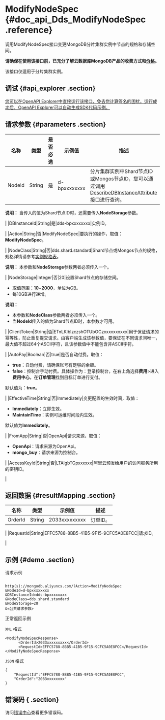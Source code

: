 # ModifyNodeSpec {#doc_api_Dds_ModifyNodeSpec .reference}

调用ModifyNodeSpec接口变更MongoDB分片集群实例中节点的规格和存储空间。

 **请确保在使用该接口前，已充分了解云数据库MongoDB产品的收费方式和[价格](https://www.aliyun.com/price/product#/mongodb/detail)。** 

该接口仅适用于分片集群实例。

## 调试 {#api_explorer .section}

[您可以在OpenAPI Explorer中直接运行该接口，免去您计算签名的困扰。运行成功后，OpenAPI Explorer可以自动生成SDK代码示例。](https://api.aliyun.com/#product=Dds&api=ModifyNodeSpec&type=RPC&version=2015-12-01)

## 请求参数 {#parameters .section}

|名称|类型|是否必选|示例值|描述|
|--|--|----|---|--|
|NodeId|String|是|d-bpxxxxxxxx|分片集群实例中Shard节点ID或Mongos节点ID，您可以通过调用[DescribeDBInstanceAttribute](~~61923~~)接口进行查询。

 **说明：** 当传入的值为Shard节点ID时，还需要传入**NodeStorage**参数。

 |
|DBInstanceId|String|是|dds-bpxxxxxxxx|实例ID。

 |
|Action|String|否|ModifyNodeSpec|要执行的操作，取值：**ModifyNodeSpec**。

 |
|NodeClass|String|否|dds.shard.standard|Shard节点或Mongos节点的规格，规格详情请参考[实例规格表](~~57141~~)。

 **说明：** 本参数和**NodeStorage**参数两者必须传入一个。

 |
|NodeStorage|Integer|否|20|设置Shard节点的存储空间。

 -   取值范围：**10**~**2000**，单位为GB。
-   每10GB进行递增。

 **说明：** 

-   本参数和**NodeClass**参数两者必须传入一个。
-   当**NodeId**传入的值为Shard节点ID时，本参数才可用。

 |
|ClientToken|String|否|ETnLKlblzczshOTUbOCzxxxxxxxxxx|用于保证请求的幂等性，防止重复提交请求。由客户端生成该参数值，要保证在不同请求间唯一，最大值不超过64个ASCII字符，且该参数值中不能包含非ASCII字符。

 |
|AutoPay|Boolean|否|true|是否自动付费。取值：

 -   **true**：自动付费，请确保账号有足够的余额。
-   **false**：控制台手动付费。具体操作为：登录控制台，在右上角选择**费用**\>进入**费用中心**，在**订单管理**找到目标订单进行支付。

 默认值为：**true**。

 |
|EffectiveTime|String|否|Immediately|变更配置的生效时间，取值：

 -   **Immediately**：立即生效。
-   **MaintainTime**：实例可运维时间段内生效。

 默认值为**Immediately**。

 |
|FromApp|String|否|OpenApi|请求来源，取值：

 -   **OpenApi**：请求来源为OpenApi。
-   **mongo\_buy**：请求来源为控制台。

 |
|AccessKeyId|String|否|LTAIgbTGpxxxxxx|阿里云颁发给用户的访问服务所用的密钥ID。

 |

## 返回数据 {#resultMapping .section}

|名称|类型|示例值|描述|
|--|--|---|--|
|OrderId|String|2033xxxxxxxxx|订单ID。

 |
|RequestId|String|EFFC5788-8BB5-41B5-9F15-9CFC5A0E8FCC|请求ID。

 |

## 示例 {#demo .section}

请求示例

``` {#request_demo}

http(s)://mongodb.aliyuncs.com/?Action=ModifyNodeSpec
&NodeId=d-bpxxxxxxxx
&DBInstanceId=dds-bpxxxxxxxx
&NodeClass=dds.shard.standard
&NodeStorage=20
&<公共请求参数>

```

正常返回示例

`XML` 格式

``` {#xml_return_success_demo}
<ModifyNodeSpecResponse>
	  <OrderId>2033xxxxxxxxx</OrderId>
	  <RequestId>EFFC5788-8BB5-41B5-9F15-9CFC5A0E8FCC</RequestId>
</ModifyNodeSpecResponse>
```

`JSON` 格式

``` {#json_return_success_demo}
{
	"RequestId":"EFFC5788-8BB5-41B5-9F15-9CFC5A0E8FCC",
	"OrderId":"2033xxxxxxxx"
}
```

## 错误码 { .section}

访问[错误中心](https://error-center.aliyun.com/status/product/Dds)查看更多错误码。

